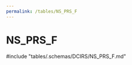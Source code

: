 ```yaml
---
permalink: /tables/NS_PRS_F
---
```

# NS\_PRS\_F
<!-- SPDX-License-Identifier: MPL-2.0 -->

<!-- ATTENTION : Ne pas supprimer ou modifier la ligne ci-dessous -->
#include "tables/.schemas/DCIRS/NS_PRS_F.md"
<!-- ATTENTION : Ne pas supprimer ou modifier la ligne ci-dessus -->
